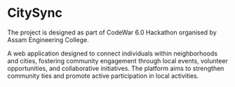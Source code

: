 # CitySync
The project is designed as part of CodeWar 6.0 Hackathon organised by Assam Engineering College. 

A web application designed to connect individuals within neighborhoods and cities, fostering community engagement through local events, volunteer opportunities, and collaborative initiatives. The platform aims to strengthen community ties and promote active participation in local activities.


